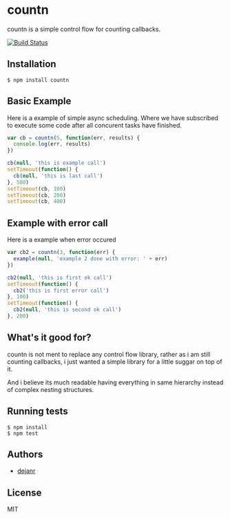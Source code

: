 # countn

countn is a simple control flow for counting callbacks.

[![Build Status](https://semaphoreapp.com/api/v1/projects/76f73a00-8f7f-462a-8b6d-8d8cddc195e4/230234/shields_badge.png)](https://semaphoreapp.com/dejanr/countn)

## Installation

    $ npm install countn

## Basic Example

Here is a example of simple async scheduling. Where we have subscribed to execute some code after all concurent tasks
have finished.

```javascript
var cb = countn(5, function(err, results) {
  console.log(err, results)
})

cb(null, 'this is example call')
setTimeout(function() {
  cb(null, 'this is last call')
}, 500)
setTimeout(cb, 100)
setTimeout(cb, 200)
setTimeout(cb, 400)
```

## Example with error call

Here is a example when error occured

```javascript
var cb2 = countn(3, function(err) {
  example(null, 'example 2 done with error: ' + err)
})

cb2(null, 'this is first ok call')
setTimeout(function() {
  cb2('this is first error call')
}, 100)
setTimeout(function() {
  cb2(null, 'this is second ok call')
}, 200)
```

## What's it good for?

countn is not ment to replace any control flow library, rather as i am still
counting callbacks, i just wanted a simple library for a little suggar on top of it.

And i believe its much readable having everything in same hierarchy instead of complex
nesting structures.

## Running tests

```
$ npm install
$ npm test
```

## Authors

  - [dejanr](http://github.com/dejanr)

## License

  MIT
